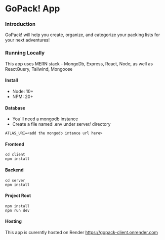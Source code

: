 # GoPack! App
### Introduction
GoPack! will help you create, organize, and categorize your packing lists for your next adventures!
### Running Locally
This app uses MERN stack - MongoDb, Express, React, Node, as well as ReactQuery, Tailwind, Mongoose
#### Install
- Node: 10+
- NPM: 20+
#### Database
- You'll need a mongodb instance
- Create a file named .env under server/  directory 
```
ATLAS_URI=<add the mongodb intance url here>
```
#### Frontend
```
cd client
npm install
```
#### Backend
```
cd server
npm install
```
#### Project Root
```
npm install
npm run dev
```
#### Hosting
This app is curerntly hosted on Render
https://gopack-client.onrender.com
